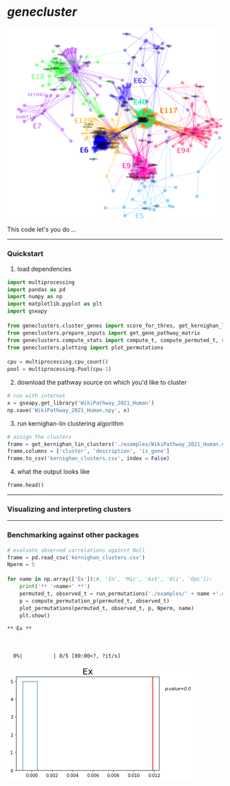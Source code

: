 
# *genecluster*
![png](README_files/network_50_ex4.png)

This code let's you do ...

---

### Quickstart

1. load dependencies


```python
import multiprocessing
import pandas as pd
import numpy as np
import matplotlib.pyplot as plt
import gseapy

from geneclusters.cluster_genes import score_for_thres, get_kernighan_lin_clusters
from geneclusters.prepare_inputs import get_gene_pathway_matrix
from geneclusters.compute_stats import compute_t, compute_permuted_t, return_correlation_matrix, return_permutation_inputs, run_permutations, compute_permutation_p
from geneclusters.plotting import plot_permutations

cpu = multiprocessing.cpu_count()
pool = multiprocessing.Pool(cpu-1)
```

2. download the pathway source on which you'd like to cluster


```python
# run with internet
x = gseapy.get_library('WikiPathway_2021_Human')
np.save('WikiPathway_2021_Human.npy', x)
```

3. run kernighan-lin clustering algorithm 


```python
# assign the clusters
frame = get_kernighan_lin_clusters('./examples/WikiPathway_2021_Human.npy', threshold=50, C=.5)
frame.columns = ['cluster', 'description', 'is_gene']
frame.to_csv('kernighan_clusters.csv', index = False)
```

4. what the output looks like


```python
frame.head()
```

---

### Visualizing and interpreting clusters

----

### Benchmarking against other packages


```python
# evaluate observed correlations against Null
frame = pd.read_csv('kernighan_clusters.csv')
Nperm = 5

for name in np.array(['Ex']):#, 'In', 'Mic', 'Ast', 'Oli', 'Opc']):
    print('** '+name+' **')
    permuted_t, observed_t = run_permutations('./examples/' + name +'.csv', frame, Nperm)
    p = compute_permutation_p(permuted_t, observed_t)
    plot_permutations(permuted_t, observed_t, p, Nperm, name)
    plt.show()
```

    ** Ex **



      0%|          | 0/5 [00:00<?, ?it/s]



![png](README_files/README_16_2.png)

